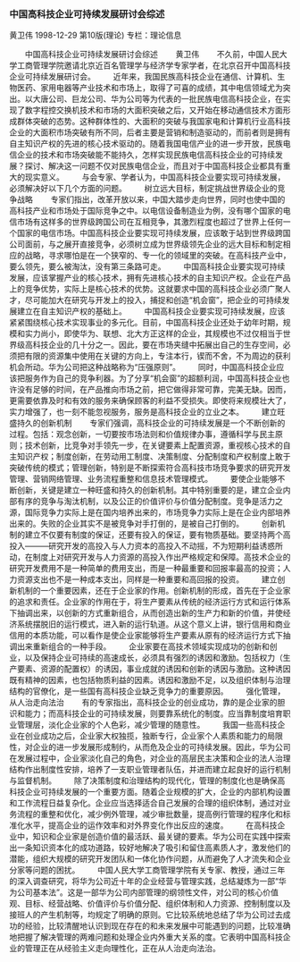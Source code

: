 ### 中国高科技企业可持续发展研讨会综述
黄卫伟
1998-12-29
第10版(理论)
专栏：理论信息

　　中国高科技企业可持续发展研讨会综述
　　黄卫伟
　　不久前，中国人民大学工商管理学院邀请北京近百名管理学与经济学专家学者，在北京召开中国高科技企业可持续发展研讨会。
　　近年来，我国民族高科技企业在通信、计算机、生物医药、家用电器等产业技术和市场上，取得了可喜的成绩，其中电信领域尤为突出。以大唐公司、巨龙公司、华为公司等为代表的一批民族电信高科技企业，在实现了数字程控交换机技术和市场的大面积突破之后，又开始在移动通信技术方面形成群体突破的态势。这种群体性的、大面积的突破与我国家电和计算机行业高科技企业的大面积市场突破有所不同，后者主要是营销和制造驱动的，而前者则是拥有自主知识产权的先进的核心技术驱动的。随着我国电信产业的进一步开放，民族电信企业的技术和市场突破能不能持久，怎样实现民族电信高科技企业的可持续发展？探讨、解决这一问题不仅对民族电信企业，而且对于中国高科技企业都具有重大的现实意义。
　　与会专家、学者认为，中国高科技企业要实现可持续发展，必须解决好以下几个方面的问题。
　　树立远大目标，制定挑战世界级企业的竞争战略
　　专家们指出，改革开放以来，中国大踏步走向世界，同时也使中国的高科技产业和市场处于国际竞争之中。以电信设备制造业为例，没有哪个国家的电信市场有这样多的世界级跨国公司在互相竞争，其激烈程度也超过了世界上任何一个国家的电信市场。中国高科技企业要实现可持续发展，应该敢于站到世界级跨国公司面前，与之展开直接竞争，必须树立成为世界级领先企业的远大目标和制定相应的战略，寻求哪怕是在一个狭窄的、专一化的领域里的突破。在高科技产业中，要么领先，要么被淘汰，没有第三条路可走。
　　中国高科技企业要实现可持续发展，应该掌握产业的核心技术，拥有先进核心技术的自主知识产权。企业在产品上的竞争优势，实际上是核心技术的优势。这就要求中国的高科技企业必须广聚人才，尽可能加大在研究与开发上的投入，捕捉和创造“机会窗”，把企业的可持续发展建立在自主知识产权的基础上。
　　中国高科技企业要实现可持续发展，应该紧紧围绕核心技术实现事业的多元化。目前，中国高科技企业还处于幼年时期，规模和实力尚小，即使华为、联想、北大方正这样的企业，其规模也不过仅相当于世界级高科技企业的几十分之一。因此，要在市场夹缝中拓展出自己的生存空间，必须把有限的资源集中使用在关键的方向上，专注本行，锲而不舍，不为周边的获利机会所动。华为公司把这种战略称为“压强原则”。
　　同时，中国高科技企业应该把服务作为自己的竞争利器。为了分享“机会窗”的超额利润，中国高科技企业也许没有足够的时间，在产品推向市场之前，把它做得非常可靠，完美无缺。因而，更需要依靠及时和有效的服务来确保顾客的利益不受损失。即使将来规模壮大了，实力增强了，也一刻不能忽视服务，服务是高科技企业的立业之本。
　　建立旺盛持久的创新机制
　　专家们强调，高科技企业的可持续发展是一个不断创新的过程。包括：观念创新，一切要按市场法则和价值规律办事，遵循科学与民主原则；技术创新，比竞争对手领先一步，在关键要素上配置资源，重视核心技术的自主知识产权；制度创新，在劳动用工制度、决策制度、分配制度和产权制度上敢于突破传统的模式；管理创新，特别是不断探索符合高科技市场竞争要求的研究开发管理、营销网络管理、业务流程重整和信息技术管理模式。
　　要使企业能够不断创新，关键是建立一种旺盛和持久的创新机制。其中特别重要的是，建立企业内部有序的竞争与淘汰机制，以及公正的价值评价与价值分配制度。竞争是活力之源，国际竞争力实际上是在国内培养出来的，市场竞争力实际上是在企业内部培养出来的。失败的企业其实不是被竞争对手打倒的，是被自己打倒的。
　　创新机制的建立不仅要有制度的保证，还要有投入的保证，要有物质基础。要坚持两个高投入———研究开发的高投入与人力资本的高投入不动摇，不为短期利益诱惑所动，在制度上对研究开发与人力资源的高投入作出严格规定和保障。高技术企业的研究开发费用不是一种简单的费用支出，而是一种最重要和回报率最高的投资；人力资源支出也不是一种成本支出，同样是一种重要和高回报的投资。
　　建立创新机制的一个重要因素，还在于企业家的作用。创新机制的形成，首先在于企业家的追求和责任。企业家的作用在于，将生产要素从传统的经济运行方式和运行体系下抽调出来，以创新的方式重新组合，从而创造出新的生产力和新的价值，并使经济系统摆脱旧的运行模式，进入新的运行轨道。从这个意义上讲，银行信用和商业信用的本质功能，可以看作是使企业家能够将生产要素从原有的经济运行方式下抽调出来重新组合的一种手段。
　　企业家要在高技术领域实现成功的创新和创业，以及保持企业可持续的高速成长，必须具有强烈的诱因和激励。包括权力（生产要素、资源的配置权）的诱因，事业成就的诱因和创新的诱因与激励。这种诱因既有精神的因素，也包括物质利益的因素。诱因和激励不足，以及组织体制与治理结构的官僚化，是一些国有高科技企业缺乏竞争力的重要原因。
　　强化管理，从人治走向法治
　　有的专家指出，高科技企业的创业成功，靠的是企业家的胆识和能力；而高科技企业的可持续发展，则要靠系统化的制度。应当靠制度培育职业管理层，淡化企业家的个人色彩，减少管理的随意性。
　　我国一些高科技企业在创业成功之后，企业家大权独揽，独断专行，企业家个人素质和能力的局限性，对企业的进一步发展形成制约，从而危及企业的可持续发展。因此，华为公司在发展过程中，企业家淡化自己的角色，对企业的高层民主决策和企业的法人治理结构作出制度性安排，培养了一支职业管理者队伍，并进而建立起良好的运行机制与监督机制。
　　除了决策制度和治理结构的现代化，管理的制度化也是确保高科技企业可持续发展的一个重要方面。随着企业规模的扩大，企业的内部机构设置和工作流程日益复杂化。企业应当选择适合自己发展的合理的组织体制，通过对业务流程的重整和优化，减少例外管理，减少审批数量，提高例行管理的程序化和标准化水平，提高企业的运作效率和对外界变化作出反应的速度。
　　在高科技企业中，知识和企业家是创造价值的最活跃、最关键的要素。华为公司在实践中探索出一条知识资本化的成功道路，较好地解决了吸引和留住高素质人才，激发他们的潜能，组织大规模的研究开发团队和一体化协作问题，从而避免了人才流失和企业分家等问题的困扰。
　　中国人民大学工商管理学院有关专家、教授，通过三年的深入调查研究，将华为公司近十年的企业经营与管理实践，总结凝炼为一部“华为公司基本法”。这是一部华为公司内部管理的纲领性文件，对公司的核心价值观、目标、经营战略、价值评价与价值分配、组织体制和人力资源、控制制度以及接班人的产生机制等，均规定了明确的原则。它比较系统地总结了华为公司过去成功的经验，比较清醒地认识到现在存在的和未来发展中可能遇到的问题，比较准确地把握了解决管理的两难问题和处理企业内外重大关系的度。它表明中国高科技企业的管理正在从经验主义走向理性化，正在从人治走向法治。
